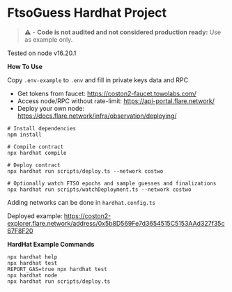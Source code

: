 # FtsoGuess Hardhat Project

> :warning: - **Code is not audited and not considered production ready:** Use as example only.

Tested on node v16.20.1

**How To Use**

Copy `.env-example` to `.env` and fill in private keys data and RPC

- Get tokens from faucet: https://coston2-faucet.towolabs.com/
- Access node/RPC without rate-limit: https://api-portal.flare.network/
- Deploy your own node: https://docs.flare.network/infra/observation/deploying/

```shell
# Install dependencies
npm install

# Compile contract
npx hardhat compile

# Deploy contract
npx hardhat run scripts/deploy.ts --network costwo

# Optionally watch FTSO epochs and sample guesses and finalizations
npx hardhat run scripts/watchDeployment.ts --network costwo
```

Adding networks can be done in `hardhat.config.ts`

Deployed example: https://coston2-explorer.flare.network/address/0x5b8D569Fe7d3654515C5153AAd327f35c67F8F20

**HardHat Example Commands**

```shell
npx hardhat help
npx hardhat test
REPORT_GAS=true npx hardhat test
npx hardhat node
npx hardhat run scripts/deploy.ts
```
